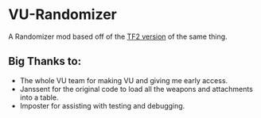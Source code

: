 # VU-Randomizer

A Randomizer mod based off of the [TF2 version](https://forums.alliedmods.net/showthread.php?t=139069) of the same thing.  

## Big Thanks to:
- The whole VU team for making VU and giving me early access.  
- Janssent for the original code to load all the weapons and attachments into a table.  
- Imposter for assisting with testing and debugging.  

